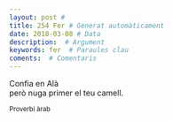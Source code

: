```yaml
---
layout: post #
title: 254 Fer # Generat automàticament
date: 2018-03-08 # Data
description:  # Argument
keywords: fer  # Paraules clau
coments:  # Comentaris
---
```


Confia en Alà <br />
però nuga primer el teu camell. <br />

<small>Proverbi àrab</small>

